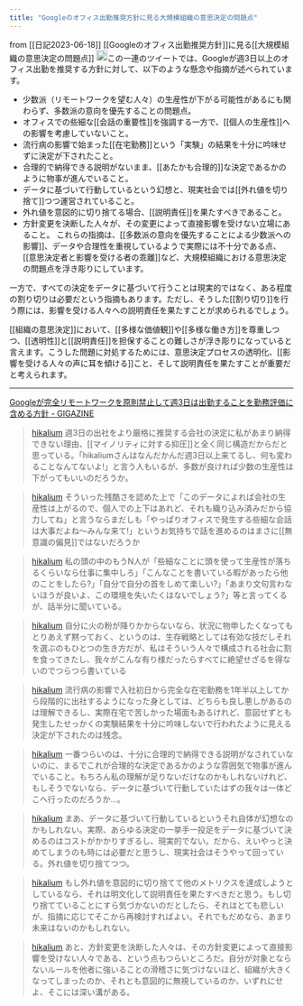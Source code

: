 ```yaml
---
title: "Googleのオフィス出勤推奨方針に見る大規模組織の意思決定の問題点"
---
```


from [[日記2023-06-18]]
[[Googleのオフィス出勤推奨方針]]に見る[[大規模組織の意思決定の問題点]]
<img src='https://scrapbox.io/api/pages/nishio/Claude/icon' alt='Claude.icon' height="19.5"/>この一連のツイートでは、Googleが週3日以上のオフィス出勤を推奨する方針に対して、以下のような懸念や指摘が述べられています。
- 少数派（リモートワークを望む人々）の生産性が下がる可能性があるにも関わらず、多数派の意向を優先することの問題点。
- オフィスでの些細な[[会話の重要性]]を強調する一方で、[[個人の生産性]]への影響を考慮していないこと。
- 流行病の影響で始まった[[在宅勤務]]という「実験」の結果を十分に吟味せずに決定が下されたこと。
- 合理的で納得できる説明がないまま、[[あたかも合理的]]な決定であるかのように物事が進んでいること。
- データに基づいて行動しているという幻想と、現実社会では[[外れ値を切り捨て]]つつ運営されていること。
- 外れ値を意図的に切り捨てる場合、[[説明責任]]を果たすべきであること。
- 方針変更を決断した人々が、その変更によって直接影響を受けない立場にあること。
これらの指摘は、[[多数派の意向を優先することによる少数派への影響]]、データや合理性を重視しているようで実際には不十分である点、[[意思決定者と影響を受ける者の乖離]]など、大規模組織における意思決定の問題点を浮き彫りにしています。

一方で、すべての決定をデータに基づいて行うことは現実的ではなく、ある程度の割り切りは必要だという指摘もあります。ただし、そうした[[割り切り]]を行う際には、影響を受ける人々への説明責任を果たすことが求められるでしょう。

[[組織の意思決定]]において、[[多様な価値観]]や[[多様な働き方]]を尊重しつつ、[[透明性]]と[[説明責任]]を担保することの難しさが浮き彫りになっていると言えます。こうした問題に対処するためには、意思決定プロセスの透明化、[[影響を受ける人々の声に耳を傾ける]]こと、そして説明責任を果たすことが重要だと考えられます。

---
[Googleが完全リモートワークを原則禁止して週3日は出勤することを勤務評価に含める方針 - GIGAZINE](https://gigazine.net/news/20230609-google-hybrid-work-policy/)

> [hikalium](https://twitter.com/hikalium/status/1670457602399145986) 週3日の出社をより厳格に推奨する会社の決定に私があまり納得できない理由、[[マイノリティに対する抑圧]]と全く同じ構造だからだと思っている。「hikaliumさんはなんだかんだ週3日以上来てるし、何も変わることなんてないよ!」と言う人もいるが、多数が良ければ少数の生産性は下がってもいいのだろうか。

> [hikalium](https://twitter.com/hikalium/status/1670461050469351424) そういった残酷さを認めた上で「このデータによれば会社の生産性は上がるので、個人での上下はあれど、それも織り込み済みだから協力してね」と言うならまだしも「やっぱりオフィスで発生する些細な会話は大事だよね〜みんな来て!」というお気持ちで話を進めるのはまさに[[無意識の偏見]]ではないだろうか

> [hikalium](https://twitter.com/hikalium/status/1670464365655638016) 私の頭の中のもうN人が「些細なことに頭を使って生産性が落ちるくらいなら仕事に集中しろ」「こんなことを書いている暇があったら他のことをしたら?」「自分で自分の首をしめて楽しい?」「あまり文句言わないほうが良いよ、この環境を失いたくはないでしょう?」等と言ってくるが、話半分に聞いている。

> [hikalium](https://twitter.com/hikalium/status/1670466170066178052) 自分に火の粉が降りかからないなら、状況に物申したくなってもとりあえず黙っておく、というのは、生存戦略としては有効な技だしそれを選ぶのもひとつの生き方だが、私はそういう人々で構成される社会に割を食ってきたし、我々がこんな有り様だったらすべてに絶望せざるを得ないのでつらつら書いている

> [hikalium](https://twitter.com/hikalium/status/1670469026571776001) 流行病の影響で入社初日から完全な在宅勤務を1年半以上してから段階的に出社するようになった身としては、どちらも良し悪しがあるのは理解できるし、実際在宅で苦しかった場面もあるけれど、意図せずとも発生したせっかくの実験結果を十分に吟味しないで行われたように見える決定が下されたのは残念。

> [hikalium](https://twitter.com/hikalium/status/1670470762476765185) 一番つらいのは、十分に合理的で納得できる説明がなされていないのに、まるでこれが合理的な決定であるかのような雰囲気で物事が進んでいること。もちろん私の理解が足りないだけなのかもしれないけれど、もしそうでないなら、データに基づいて行動していたはずの我々は一体どこへ行ったのだろうか…。

> [hikalium](https://twitter.com/hikalium/status/1670472339446972416) まあ、データに基づいて行動しているというそれ自体が幻想なのかもしれない。実際、あらゆる決定の一挙手一投足をデータに基づいて決めるのはコストがかかりすぎるし、現実的でない。だから、えいやっと決めてしまうのも時には必要だと思うし、現実社会はそうやって回っている。外れ値を切り捨てつつ。

> [hikalium](https://twitter.com/hikalium/status/1670477323022503936) もし外れ値を意図的に切り捨てて他のメトリクスを達成しようとしているなら、それは明文化して説明責任を果たすべきだと思う。もし切り捨てていることにすら気づかないのだとしたら、それはとても悲しいが、指摘に応じてそこから再検討すればよい。それでもだめなら、あまり未来はないのかもしれない。

> [hikalium](https://twitter.com/hikalium/status/1670479839994974211) あと、方針変更を決断した人々は、その方針変更によって直接影響を受けない人々である、という点もつらいところだ。自分が対象とならないルールを他者に強いることの滑稽さに気づけないほど、組織が大きくなってしまったのか、それとも意図的に無視しているのか、いずれにせよ、そこには深い溝がある。

